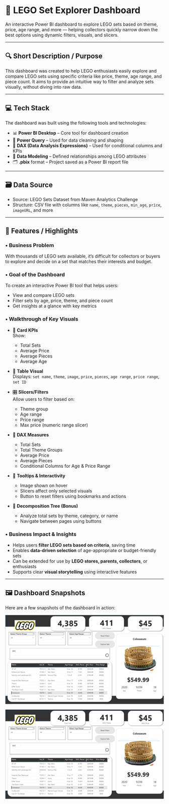 # 🧱 LEGO Set Explorer Dashboard

An interactive Power BI dashboard to explore LEGO sets based on theme, price, age range, and more — helping collectors quickly narrow down the best options using dynamic filters, visuals, and slicers.

---

## 🔍 Short Description / Purpose

This dashboard was created to help LEGO enthusiasts easily explore and compare LEGO sets using specific criteria like price, theme, age range, and piece count. It aims to provide an intuitive way to filter and analyze sets visually, without diving into raw data.

---

## 💻 Tech Stack

The dashboard was built using the following tools and technologies:

- 📊 **Power BI Desktop** – Core tool for dashboard creation  
- 🧹 **Power Query** – Used for data cleaning and shaping  
- 🧠 **DAX (Data Analysis Expressions)** – Used for conditional columns and KPIs  
- 🔗 **Data Modeling** – Defined relationships among LEGO attributes  
- 🗂️ **.pbix** format – Project saved as a Power BI report file

---

## 🗃️ Data Source

- Source: LEGO Sets Dataset from Maven Analytics Challenge  
- Structure: CSV file with columns like `name`, `theme`, `pieces`, `min_age`, `price`, `imageURL`, and more

---

## 🎯 Features / Highlights

### • Business Problem

With thousands of LEGO sets available, it’s difficult for collectors or buyers to explore and decide on a set that matches their interests and budget.

### • Goal of the Dashboard

To create an interactive Power BI tool that helps users:

- View and compare LEGO sets
- Filter sets by age, price, theme, and piece count
- Get insights at a glance with key metrics

### • Walkthrough of Key Visuals

- 🔢 **Card KPIs**  
  Show:  
  - Total Sets  
  - Average Price  
  - Average Pieces  
  - Average Age  

- 🧩 **Table Visual**  
  Displays: `set name`, `theme`, `image`, `price`, `pieces`, `age range`, `price range`, `set ID`

- 🎛️ **Slicers/Filters**  
  Allow users to filter based on:  
  - Theme group  
  - Age range  
  - Price range  
  - Max price (numeric range slicer)

- 🧠 **DAX Measures**  
  - Total Sets  
  - Total Theme Groups  
  - Average Price  
  - Average Pieces  
  - Conditional Columns for Age & Price Range

- 📌 **Tooltips & Interactivity**  
  - Image shown on hover  
  - Slicers affect only selected visuals  
  - Button to reset filters using bookmarks and actions

- 🌳 **Decomposition Tree (Bonus)**  
  - Analyze total sets by theme, category, or name  
  - Navigate between pages using buttons

### • Business Impact & Insights

- Helps users **filter LEGO sets based on criteria**, saving time  
- Enables **data-driven selection** of age-appropriate or budget-friendly sets  
- Can be extended for use by **LEGO stores, parents, collectors**, or enthusiasts  
- Supports clear **visual storytelling** using interactive features

---
## 🖼️ Dashboard Snapshots

Here are a few snapshots of the dashboard in action:

![LEGO Overview](https://github.com/SahityaSangaru6183/LEGO-Dashboard/blob/main/Screenshot%202025-07-15%20150417.png?raw=true)

![Filtered Table View](https://github.com/SahityaSangaru6183/LEGO-Dashboard/blob/main/Screenshot%202025-07-15%20150417.png?raw=true)

